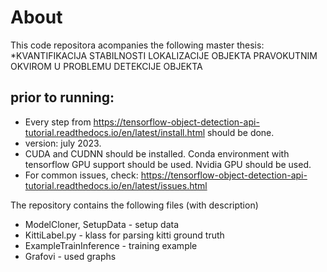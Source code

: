 # About

This code repositora acompanies the following master thesis:
*KVANTIFIKACIJA STABILNOSTI LOKALIZACIJE OBJEKTA PRAVOKUTNIM OKVIROM U PROBLEMU DETEKCIJE OBJEKTA

## prior to running:

- Every step from https://tensorflow-object-detection-api-tutorial.readthedocs.io/en/latest/install.html should be done.
- version: july 2023.
- CUDA and CUDNN should be installed. Conda environment with tensorflow GPU support should be used. Nvidia GPU should be used.
- For common issues, check: https://tensorflow-object-detection-api-tutorial.readthedocs.io/en/latest/issues.html


The repository contains the following files (with description)

- ModelCloner, SetupData - setup data  
- KittiLabel.py - klass for parsing kitti ground truth
- ExampleTrainInference - training example  
- Grafovi - used graphs


